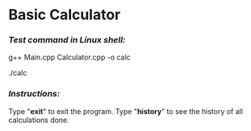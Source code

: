 # Basic Calculator





### *Test command in Linux shell:*

g++ Main.cpp Calculator.cpp -o calc

./calc



### *Instructions:*

Type "**exit**" to exit the program.
Type "**history**" to see the history of all calculations done.

